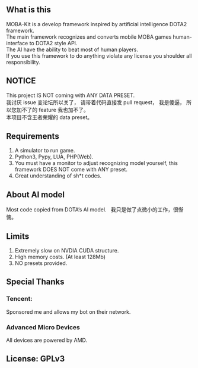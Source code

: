 ## What is this
MOBA-Kit is a develop framework inspired by artificial intelligence DOTA2 framework.  
The main framework recognizes and converts mobile MOBA games human-interface to DOTA2 style API.  
The AI have the ability to beat most of human players.   
If you use this framework to do anything violate any license you shoulder all responsibility.  

## NOTICE 
This project IS NOT coming with ANY DATA PRESET.   </br>
我讨厌 issue 变论坛所以关了， 请带着代码直接发 pull request， 我是傻逼， 所以您加不了的 feature 我也加不了。    
本项目不含王者荣耀的 data preset。  

## Requirements 
1. A simulator to run game.
2. Python3, Pypy, LUA, PHP(Web).
3. You must have a monitor to adjust recognizing model yourself, this framework DOES NOT come with ANY preset.
4. Great understanding of sh*t codes.

## About AI model 
Most code copied from DOTA’s AI model.  
我只是做了点微小的工作，很惭愧。

## Limits 
1. Extremely slow on NVDIA CUDA structure.
2. High memory costs. (At least 128Mb)
3. NO presets provided.

## Special Thanks
### Tencent: 
Sponsored me and allows my bot on their network.  
### Advanced Micro Devices
All devices are powered by AMD.

## License: GPLv3
